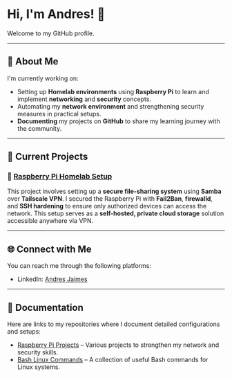 # Hi, I'm Andres! 👋

Welcome to my GitHub profile.

---

## 🚀 About Me

I'm currently working on:
- Setting up **Homelab environments** using **Raspberry Pi** to learn and implement **networking** and **security** concepts.
- Automating my **network environment** and strengthening security measures in practical setups.
- **Documenting** my projects on **GitHub** to share my learning journey with the community.

---

## 🔧 Current Projects

### 🔐 [Raspberry Pi Homelab Setup](https://github.com/AJprogramming123/Raspberry_Pi)

This project involves setting up a **secure file-sharing system** using **Samba** over **Tailscale VPN**. I secured the Raspberry Pi with **Fail2Ban**, **firewalld**, and **SSH hardening** to ensure only authorized devices can access the network. This setup serves as a **self-hosted, private cloud storage** solution accessible anywhere via VPN.

---

## 🌐 Connect with Me

You can reach me through the following platforms:
- LinkedIn: [Andres Jaimes](https://www.linkedin.com/in/andresjaimes17)

---

## 📄 Documentation

Here are links to my repositories where I document detailed configurations and setups:
- [Raspberry Pi Projects](https://github.com/AJprogramming123/Raspberry_Pi) – Various projects to strengthen my network and security skills.
- [Bash Linux Commands](https://github.com/AJprogramming123/Bash-Linux) – A collection of useful Bash commands for Linux systems.
